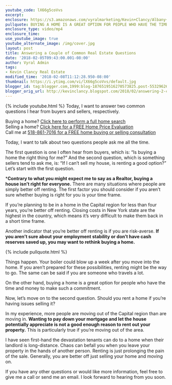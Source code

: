 ```yaml
---
youtube_code: lX66g5coVvs
excerpt:
enclosure: https://s3.amazonaws.com/vyralmarketing/Kevin+Clancy/Albany+Real+Estate+Agent+Answering+2+common+questions.mp4
pullquote: BUYING A HOME IS A GREAT OPTION FOR PEOPLE WHO HAVE THE TIME AND MONEY TO MAKE SUCH A COMMITMENT.
enclosure_type: video/mp4
enclosure_time:
use_youtube_image: true
youtube_alternate_image: /img/cover.jpg
layout: post
title: Answering a Couple of Common Real Estate Questions
date: '2018-02-05T09:43:00.001-08:00'
author: Vyral Admin
tags:
- Kevin Clancy Real Estate
modified_time: '2018-02-08T11:12:28.950-08:00'
thumbnail: https://i.ytimg.com/vi/lX66g5coVvs/default.jpg
blogger_id: tag:blogger.com,1999:blog-1876519516270573825.post-5532962663378157162
blogger_orig_url: http://kevinclancy.blogspot.com/2018/02/answering-2-common-questions.html
---
```

{% include youtube.html %}
Today, I want to answer two common questions I hear from buyers and sellers, respectively.

<div class="post-cta">
Buying a home? <a href="http://www.capitalregionhomesearch.com/" target="_blank">Click here to perform a full home search</a><br>
Selling a home? <a href="http://www.albanynyhomevalues.com/" target="_blank">Click here for a FREE Home Price Evaluation </a><br>
Call me at <a href="tel:518-861-7016">518-861-7016 for a FREE home buying or selling consultation</a>
</div>

Today, I want to talk about two questions people ask me all the time.

The first question is one I often hear from buyers, which is: “Is buying a home the right thing for me?” And the second question, which is something sellers tend to ask me, is: “If I can’t sell my house, is renting a good option?” Let’s start with the first question.

***Contrary to what you might expect me to say as a Realtor, buying a house isn’t right for everyone.** There are many situations where people are simply better off renting. The first factor you should consider if you aren’t sure whether buying is right for you is your time frame.

If you’re planning to be in a home in the Capital region for less than four years, you’re better off renting. Closing costs in New York state are the highest in the country, which means it’s very difficult to make them back in a short time frame.

Another indicator that you’re better off renting is if you are risk-averse. **If you aren’t sure about your employment stability or don’t have cash reserves saved up, you may want to rethink buying a home.**

{% include pullquote.html %}

Things happen. Your boiler could blow up a week after you move into the home. If you aren’t prepared for these possibilities, renting might be the way to go. The same can be said if you are someone who travels a lot.

On the other hand, buying a home is a great option for people who have the time and money to make such a commitment.

Now, let’s move on to the second question. Should you rent a home if you’re having issues selling it?

In my experience, more people are moving out of the Capital region than are moving in. **Wanting to pay down your mortgage and let the house potentially appreciate is not a good enough reason to rent out your property.** This is particularly true if you’re moving out of the area.

I have seen first-hand the devastation tenants can do to a home when their landlord is long-distance. Chaos can befall you when you leave your property in the hands of another person. Renting is just prolonging the pain of the sale. Generally, you are better off just selling your home and moving on.

If you have any other questions or would like more information, feel free to give me a call or send me an email. I look forward to hearing from you soon.
